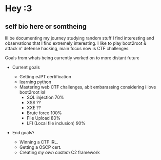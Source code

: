 # Hey :3
## self bio here or somtheing

Ill be documenting my journey studying random stuff I find interesting and observations that I find extremely interesting.
I like to play boot2root & attack n' defense hacking, main focus now is CTF challenges

Goals from whats being currently worked on to more distant future
- Current goals
	- Getting eJPT certification
	- learning python
	- Mastering web CTF challenges, abit embarassing considering i love boot2root lol
		- SQL injection 70%
		- XSS ??
		- XXE ??
		- Brute force 100%
		- File Upload 80%
		- LFI (Local file inclusion) 90%

- End goals?
	- Winning a CTF IRL.
  	- Getting a OSCP cert.
	- Creating _my own custom_ C2 framework
